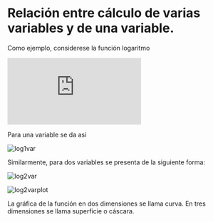# Relación entre cálculo de varias variables y de una variable.

Como ejemplo, considerese la función logaritmo

![log](https://latex.codecogs.com/png.latex?f%28x%29%3Dlog%28x%29%2Cx%3E0)

Para una variable se da así

![log1var](https://raw.githubusercontent.com/1Macho/CM0232/master/images/loggraph.png)

Similarmente, para dos variables se presenta de la siguiente forma:

![log2var](https://raw.githubusercontent.com/1Macho/CM0232/master/images/2dlogrange.png)

![log2varplot](https://raw.githubusercontent.com/1Macho/CM0232/master/images/3dloggraph.png)

La gráfica de la función en dos dimensiones se llama curva. En tres dimensiones se llama superficie o cáscara.

